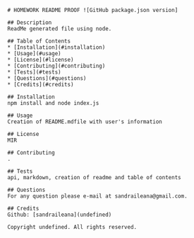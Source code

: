 

    # HOMEWORK README PROOF ![GitHub package.json version]
    
    ## Description
    ReadMe generated file using node.

    ## Table of Contents
    * [Installation](#installation)
    * [Usage](#usage)
    * [License](#license)
    * [Contributing](#contributing)
    * [Tests](#tests)
    * [Questions](#questions)
    * [Credits](#credits)

    ## Installation
    npm install and node index.js

    ## Usage
    Creation of README.mdfile with user's information

    ## License
    MIR

    ## Contributing
    .

    ## Tests
    api, markdown, creation of readme and table of contents

    ## Questions
    For any question please e-mail at sandraileana@gmail.com.

    ## Credits
    Github: [sandraileana](undefined)

    Copyright undefined. All rights reserved.

    